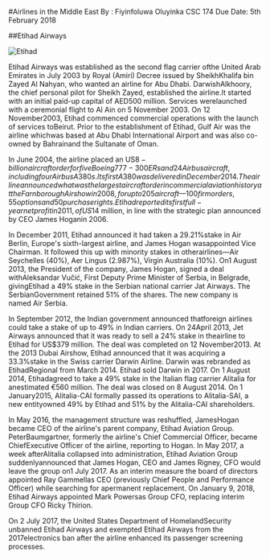 

#Airlines in the Middle East
By : Fiyinfoluwa Oluyinka
CSC 174
Due Date: 5th February 2018





##Etihad Airways

![Etihad](/Users/Fiyinfoluwa/Documents/GitHub/inclass04-Lagos/foluyinka/media/Etihad.jpg)



Etihad Airways was established as the second flag carrier ofthe United Arab Emirates in July 2003 by Royal (Amiri) Decree issued by SheikhKhalifa bin Zayed Al Nahyan, who wanted an airline for Abu Dhabi. DarwishAlkhoory, the chief personal pilot for Sheikh Zayed, established the airline.It started with an initial paid-up capital of AED500 million. Services werelaunched with a ceremonial flight to Al Ain on 5 November 2003. On 12 November2003, Etihad commenced commercial operations with the launch of services toBeirut. Prior to the establishment of Etihad, Gulf Air was the airline whichwas based at Abu Dhabi International Airport and was also co-owned by Bahrainand the Sultanate of Oman.

 

In June 2004, the airline placed an US$8-billion aircraftorder for five Boeing 777-300ERs and 24 Airbus aircraft, including four AirbusA380s. Its first A380 was delivered in December 2014.The airline announced whatwas the largest aircraft order in commercial aviation history at theFarnborough Airshow in 2008, for up to 205 aircraft—100 firm orders, 55 optionsand 50 purchase rights. Etihad reported its first full-year net profit in 2011,of US$14 million, in line with the strategic plan announced by CEO James Hoganin 2006.

 

In December 2011, Etihad announced it had taken a 29.21%stake in Air Berlin, Europe's sixth-largest airline, and James Hogan wasappointed Vice Chairman. It followed this up with minority stakes in otherairlines—Air Seychelles (40%), Aer Lingus (2.987%), Virgin Australia (10%). On1 August 2013, the President of the company, James Hogan, signed a deal withAleksandar Vučić, First Deputy Prime Minister of Serbia, in Belgrade, givingEtihad a 49% stake in the Serbian national carrier Jat Airways. The SerbianGovernment retained 51% of the shares. The new company is named Air Serbia.

 

In September 2012, the Indian government announced thatforeign airlines could take a stake of up to 49% in Indian carriers. On 24April 2013, Jet Airways announced that it was ready to sell a 24% stake in theairline to Etihad for US$379 million. The deal was completed on 12 November2013. At the 2013 Dubai Airshow, Etihad announced that it was acquiring a 33.3%stake in the Swiss carrier Darwin Airline. Darwin was rebranded as EtihadRegional from March 2014. Etihad sold Darwin in 2017. On 1 August 2014, Etihadagreed to take a 49% stake in the Italian flag carrier Alitalia for anestimated €560 million. The deal was closed on 8 August 2014. On 1 January2015, Alitalia-CAI formally passed its operations to Alitalia-SAI, a new entityowned 49% by Etihad and 51% by the Alitalia-CAI shareholders.

 

In May 2016, the management structure was reshuffled, JamesHogan became CEO of the airline's parent company, Etihad Aviation Group. PeterBaumgartner, formerly the airline's Chief Commercial Officer, became ChiefExecutive Officer of the airline, reporting to Hogan. In May 2017, a week afterAlitalia collapsed into administration, Etihad Aviation Group suddenlyannounced that James Hogan, CEO and James Rigney, CFO would leave the group on1 July 2017. As an interim measure the board of directors appointed Ray Gammellas CEO (previously Chief People and Performance Officer) while searching for apermanent replacement. On January 9, 2018, Etihad Airways appointed Mark Powersas Group CFO, replacing interim Group CFO Ricky Thirion.

 

On 2 July 2017, the United States Department of HomelandSecurity unbanned Etihad Airways and exempted Etihad Airways from the 2017electronics ban after the airline enhanced its passenger screening processes.




